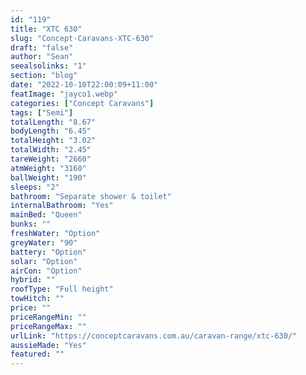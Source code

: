 ```yaml
---
id: "119"
title: "XTC 630"
slug: "Concept-Caravans-XTC-630"
draft: "false"
author: "Sean"
seealsolinks: "1"
section: "blog"
date: "2022-10-10T22:00:09+11:00"
featImage: "jayco1.webp"
categories: ["Concept Caravans"]
tags: ["Semi"]
totalLength: "8.67"
bodyLength: "6.45"
totalHeight: "3.02"
totalWidth: "2.45"
tareWeight: "2660"
atmWeight: "3160"
ballWeight: "190"
sleeps: "2"
bathroom: "Separate shower & toilet"
internalBathroom: "Yes"
mainBed: "Queen"
bunks: ""
freshWater: "Option"
greyWater: "90"
battery: "Option"
solar: "Option"
airCon: "Option"
hybrid: ""
roofType: "Full height"
towHitch: ""
price: ""
priceRangeMin: ""
priceRangeMax: ""
urlLink: "https://conceptcaravans.com.au/caravan-range/xtc-630/"
aussieMade: "Yes"
featured: ""
---
```

